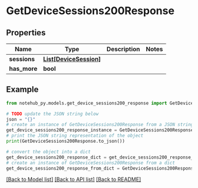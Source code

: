 # GetDeviceSessions200Response


## Properties

Name | Type | Description | Notes
------------ | ------------- | ------------- | -------------
**sessions** | [**List[DeviceSession]**](DeviceSession.md) |  | 
**has_more** | **bool** |  | 

## Example

```python
from notehub_py.models.get_device_sessions200_response import GetDeviceSessions200Response

# TODO update the JSON string below
json = "{}"
# create an instance of GetDeviceSessions200Response from a JSON string
get_device_sessions200_response_instance = GetDeviceSessions200Response.from_json(json)
# print the JSON string representation of the object
print(GetDeviceSessions200Response.to_json())

# convert the object into a dict
get_device_sessions200_response_dict = get_device_sessions200_response_instance.to_dict()
# create an instance of GetDeviceSessions200Response from a dict
get_device_sessions200_response_from_dict = GetDeviceSessions200Response.from_dict(get_device_sessions200_response_dict)
```
[[Back to Model list]](../README.md#documentation-for-models) [[Back to API list]](../README.md#documentation-for-api-endpoints) [[Back to README]](../README.md)


